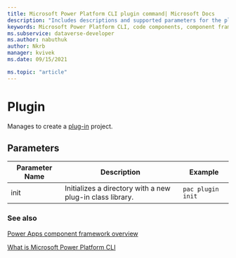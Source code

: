 ```yaml
---
title: Microsoft Power Platform CLI plugin command| Microsoft Docs
description: "Includes descriptions and supported parameters for the plugin command."
keywords: Microsoft Power Platform CLI, code components, component framework, CLI
ms.subservice: dataverse-developer
ms.author: nabuthuk
author: Nkrb
manager: kvivek
ms.date: 09/15/2021

ms.topic: "article"
---
```


# Plugin

Manages to create a [plug-in](./../../plug-ins.md) project.

## Parameters

|Parameter Name|Description|Example|
|-------------|-----------|--------|
|init|Initializes a directory with a new plug-in class library.|`pac plugin init`|

### See also

[Power Apps component framework overview](../../../component-framework/overview.md)

[What is Microsoft Power Platform CLI](../../powerapps-cli.md)